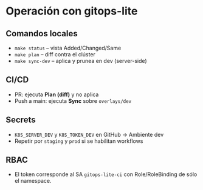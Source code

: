 # Operación con gitops-lite

## Comandos locales
- `make status` – vista Added/Changed/Same
- `make plan` – diff contra el clúster
- `make sync-dev` – aplica y prunea en dev (server-side)

## CI/CD
- PR: ejecuta **Plan (diff)** y no aplica
- Push a main: ejecuta **Sync** sobre `overlays/dev`

## Secrets
- `K8S_SERVER_DEV` y `K8S_TOKEN_DEV` en GitHub → Ambiente dev
- Repetir por `staging` y `prod` si se habilitan workflows

## RBAC
- El token corresponde al SA `gitops-lite-ci` con Role/RoleBinding de sólo el namespace.
